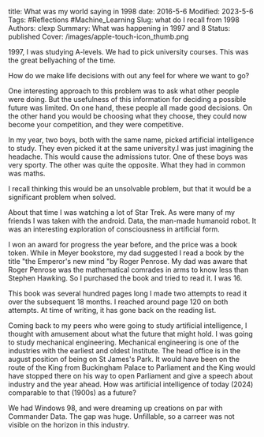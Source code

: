title: What was my world saying in 1998
date: 2016-5-6
Modified: 2023-5-6
Tags: #Reflections #Machine_Learning
Slug: what do I recall from 1998
Authors: clexp
Summary: What was happening in 1997 and 8
Status: published
Cover: /images/apple-touch-icon_thumb.png


1997, I was studying A-levels. We had to pick university courses. This was the great bellyaching of the time.

How do we make life decisions with out any feel for where we want to go?

One interesting approach to this problem was to ask what other people were doing. But the usefulness of this information for deciding a possible future was limited. On one hand, these people all made good decisions. On the other hand you would be choosing what they choose, they could now become your competition, and they were competitive.

In my year, two boys, both with the same name, picked artificial intelligence to study. They even picked it at the same university.I was just imagining the headache. This would cause the admissions tutor. One of these boys was very sporty. The other was quite the opposite. What they had in common was maths.

I recall thinking this would be an unsolvable problem, but that it would be a significant problem when solved.

About that time I was watching a lot of Star Trek. As were many of my friends I was taken with the android. Data, the man-made humanoid robot. It was an interesting exploration of consciousness in artificial form.

I won an award for progress the year before, and the price was a book token. While in Meyer bookstore, my dad suggested I read a book by the title "the Emperor's new mind "by Roger Penrose. My dad was aware that Roger Penrose was the mathematical comrades in arms to know less than Stephen Hawking. So I purchased the book and tried to read it. I was 16.

This book was several hundred pages long I made two attempts to read it over the subsequent 18 months. I reached around page 120 on both attempts. At time of writing, it has gone back on the reading list.

Coming back to my peers who were going to study artificial intelligence, I thought with amusement about what the future that might hold. I was going to study mechanical engineering. Mechanical engineering is one of the industries with the earliest and oldest Institute. The head office is in the august position of being on St James's Park. It would have been on the route of the King from Buckingham Palace to Parliament and the King would have stopped there on his way to open Parliament and give a speech about industry and the year ahead. How was artificial intelligence of today (2024) comparable to that (1900s) as a future?

We had Windows 98, and were dreaming up creations on par with Commander Data. The gap was huge. Unfillable, so a carreer was not visible on the horizon in this industry.
